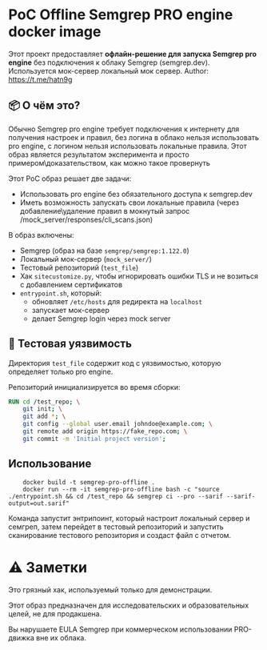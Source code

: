 # PoC Offline Semgrep PRO engine docker image
Этот проект предоставляет **офлайн-решение для запуска Semgrep pro engine** без подключения к облаку Semgrep (semgrep.dev).  
Используется мок-сервер локальный мок сервер.
Author: https://t.me/hatn9g

## 📦 О чём это?

Обычно Semgrep pro engine требует подключения к интернету для получения настроек и правил, без логина в облако нельзя использовать pro engine, с логином нельзя использовать локальные правила.
Этот образ является результатом эксперимента и просто примером\доказательством, как можно такое провернуть

Этот PoC образ решает две задачи:
 - Использовать pro engine без обязательного доступа к semgrep.dev
 - Иметь возможность запускать свои локальные правила (через добавление\удаление правил в мокнутый запрос /mock_server/responses/cli_scans.json)


В образ включены:

 - Semgrep (образ на базе `semgrep/semgrep:1.122.0`)
 - Локальный мок-сервер (`mock_server/`)
 - Тестовый репозиторий (`test_file`)
 - Хак `sitecustomize.py`, чтобы игнорировать ошибки TLS и не возиться с добавлением сертификатов
 - `entrypoint.sh`, который:
   - обновляет `/etc/hosts` для редиректа на `localhost`
   - запускает мок-сервер
   - делает Semgrep login через mock server


## 🧪 Тестовая уязвимость

Директория `test_file` содержит код с уязвимостью, которую определяет только pro engine.

Репозиторий инициализируется во время сборки:

```Dockerfile
RUN cd /test_repo; \
    git init; \
    git add *; \
    git config --global user.email johndoe@example.com; \
    git remote add origin https://fake_repo.com; \
    git commit -m 'Initial project version';
```


## Использование
```
    docker build -t semgrep-pro-offline .
    docker run --rm -it semgrep-pro-offline bash -c "source ./entrypoint.sh && cd /test_repo && semgrep ci --pro --sarif --sarif-output=out.sarif"
```

Команда запустит энтрипоинт, который настроит локальный сервер и семгреп, затем перейдет в тестовый репозиторий и запустить сканирование тестового репозитория и создаст файл с отчетом.

# ⚠️ Заметки

Это грязный хак, используемый только для демонстрации.

Этот образ предназначен для исследовательских и образовательных целей, не для продакшена.

Вы нарушаете EULA Semgrep при коммерческом использовании PRO-движка вне их облака.	

